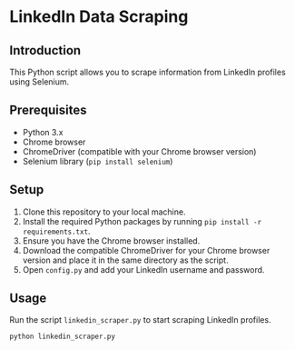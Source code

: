 # LinkedIn Data Scraping

## Introduction
This Python script allows you to scrape information from LinkedIn profiles using Selenium.

## Prerequisites
- Python 3.x
- Chrome browser
- ChromeDriver (compatible with your Chrome browser version)
- Selenium library (`pip install selenium`)

## Setup
1. Clone this repository to your local machine.
2. Install the required Python packages by running `pip install -r requirements.txt`.
3. Ensure you have the Chrome browser installed.
4. Download the compatible ChromeDriver for your Chrome browser version and place it in the same directory as the script.
5. Open `config.py` and add your LinkedIn username and password.

## Usage
Run the script `linkedin_scraper.py` to start scraping LinkedIn profiles.

```bash
python linkedin_scraper.py
